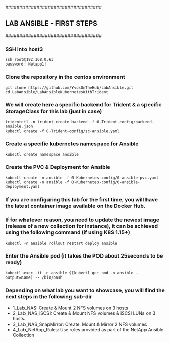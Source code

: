 ##################################
## LAB ANSIBLE - FIRST STEPS
##################################

### SSH into host3
    ssh root@192.168.0.63
    password: Netapp1!

### Clone the repository in the centos environment
    git clone https://github.com/YvosOnTheHub/LabAnsible.git
    cd LabAnsible/LabAnsibleKubernetesWithTrident

### We will create here a specific backend for Trident & a specific StorageClass for this lab (just in case)
    tridentctl -n trident create backend -f 0-Trident-config/backend-ansible.json
    kubectl create -f 0-Trident-config/sc-ansible.yaml

### Create a specific kubernetes namespace for Ansible
    kubectl create namespace ansible

### Create the PVC & Deployment for Ansible
    kubectl create -n ansible -f 0-Kubernetes-config/0-ansible-pvc.yaml
    kubectl create -n ansible -f 0-Kubernetes-config/0-ansible-deployment.yaml

### If you are configuring this lab for the first time, you will have the latest container image available on the Docker Hub.
### If for whatever reason, you need to update the newest image (release of a new collection for instance), it can be achieved using the following command (if using K8S 1.15+)
    kubectl -n ansible rollout restart deploy ansible

### Enter the Ansible pod (it takes the POD about 25seconds to be ready)
    kubectl exec -it -n ansible $(kubectl get pod -n ansible --output=name) -- /bin/bash

### Depending on what lab you want to showcase, you will find the next steps in the following sub-dir
- 1_Lab_NAS: Create & Mount 2 NFS volumes on 3 hosts
- 2_Lab_NAS_iSCSI: Create & Mount NFS volumes & iSCSI LUNs on 3 hosts
- 3_Lab_NAS_SnapMirror: Create, Mount & Mirror 2 NFS volumes
- 4_Lab_NetApp_Roles: Use roles provided as part of the NetApp Ansible Collection